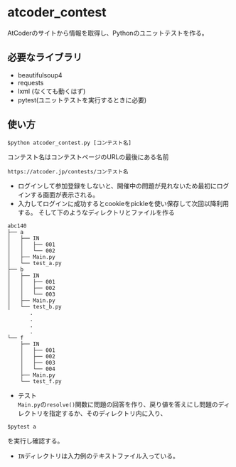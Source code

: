 # atcoder_contest

AtCoderのサイトから情報を取得し、Pythonのユニットテストを作る。

## 必要なライブラリ

- beautifulsoup4
- requests
- lxml (なくても動くはず)
- pytest(ユニットテストを実行するときに必要)

## 使い方

```
$python atcoder_contest.py [コンテスト名]
```

コンテスト名はコンテストページのURLの最後にある名前

```
https://atcoder.jp/contests/コンテスト名
```

- ログインして参加登録をしないと、開催中の問題が見れないため最初にログインする画面が表示される。
- 入力してログインに成功するとcookieをpickleを使い保存して次回以降利用する。
そして下のようなディレクトリとファイルを作る

```
abc140
├── a
│   ├── IN
│   │   ├── 001
│   │   └── 002
│   ├── Main.py
│   └── test_a.py
├── b
│   ├── IN
│   │   ├── 001
│   │   ├── 002
│   │   └── 003
│   ├── Main.py
│   └── test_b.py
       .
       .
       .
       .
└── f
    ├── IN
    │   ├── 001
    │   ├── 002
    │   ├── 003
    │   └── 004
    ├── Main.py
    └── test_f.py
```

- テスト  
`Main.py`の`resolve()`関数に問題の回答を作り、戻り値を答えにし問題のディレクトリを指定するか、そのディレクトリ内に入り、

```
$pytest a
```
を実行し確認する。
- `IN`ディレクトリは入力例のテキストファイル入っている。

